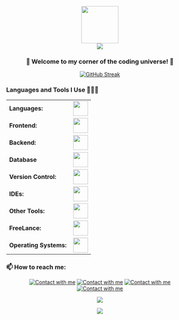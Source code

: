 <div align="center">
        <a href="https://github.com/VishalBelwal?tab=repositories">
            <img src="cat.webp" width="100"/>
        </a>
</div>
<div align="center">
    <img src="https://readme-typing-svg.herokuapp.com/?font=Righteous&size=35&center=true&vCenter=true&width=500&height=70&duration=5000&lines=Hey+fellas+👋,+I'm+Vishal+!;" />
</div>

 ###  <p align="center">🌟 Welcome to my corner of the coding universe! 🌟<p/>

<div align="center">
    <a href="https://git.io/streak-stats"><img src="https://streak-stats.demolab.com?user=beetlejusse&theme=transparent&hide_border=true" alt="GitHub Streak" /></a>
</div>

### Languages and Tools I Use 👨🏻‍💻

<table align="center">
    <tr>
        <td style="font-weight: bold; padding-right: 10px; vertical-align: center; border: none;">Languages:</td>
        <td><img height="40" src="https://skillicons.dev/icons?i=js,ts,python,cpp,c"/></td>
    </tr>
      <tr>
        <td style="font-weight: bold; padding-right: 10px; vertical-align: center; border: none;">Frontend:</td>
        <td><img height="40" src="https://skillicons.dev/icons?i=nextjs,react,tailwind,bootstrap,redux,jquery,html,css"/></td>
    </tr>
    <tr>
        <td style="font-weight: bold; padding-right: 10px; vertical-align: center; border: none;">Backend:</td>
        <td><img height="40" src="https://skillicons.dev/icons?i=nodejs,express,python,fastapi,flask,postman"/></td>
    </tr>
    <tr>
        <td style="font-weight: bold; padding-right: 10px; vertical-align: center; border: none;">Database</td>
        <td><img height="40" src="https://skillicons.dev/icons?i=mongodb"/></td>
    </tr>
    <tr>
        <td style="font-weight: bold; padding-right: 10px; vertical-align: center; border: none;">Version Control:</td>
        <td><img height="40" src="https://skillicons.dev/icons?i=git,github"/></td>
    </tr>
    <tr>
        <td style="font-weight: bold; padding-right: 10px; vertical-align: center; border: none;">IDEs:</td>
        <td><img height="40" src="https://skillicons.dev/icons?i=vscode,pycharm,visualstudio,replit"/></td>
    </tr>
    <tr>
        <td style="font-weight: bold; padding-right: 10px; vertical-align: center; border: none;">Other Tools:</td>
        <td><img height="40" src="https://skillicons.dev/icons?i=npm,bun,appwrite,notion,androidstudio"/></td>
    </tr>
    <tr>
        <td style="font-weight: bold; padding-right: 10px; vertical-align: center; border: none;">FreeLance:</td>
        <td><img height="40" src="https://skillicons.dev/icons?i=ae,pr,ps,canva"/></td>
    </tr>
    <tr>
        <td style="font-weight: bold; padding-right: 10px; vertical-align: center; border: none;">Operating Systems:</td>
        <td><img height="40" src="https://skillicons.dev/icons?i=windows,linux"/></td>
    </tr>
</table>

### 📫 How to reach me:
<div align="center">

[![Contact with me](https://skillicons.dev/icons?i=instagram)](https://www.instagram.com/mevisaal_/) 
[![Contact with me](https://skillicons.dev/icons?i=linkedin)](https://www.linkedin.com/in/vishal-belwal-35b8552a6) 
[![Contact with me](https://skillicons.dev/icons?i=gmail)](mailto:vishalbelwal52@gmail.com)
[![Contact with me](https://skillicons.dev/icons?i=github)](https://github.com/VishalBelwal)

</div>

</div>

<div align="center">
  
[![](https://visitcount.itsvg.in/api?id=VishalBelwal&icon=3&color=6)](https://visitcount.itsvg.in)

</div>
<!-- <a href="https://github.com/vibrantfix#gh-dark-mode-only">
  <img src="https://capsule-render.vercel.app/api?section=footer&type=waving&color=0:243694,50:264778,100:427786" alt="Header" width="100%" align="left"/>
</a> -->

<div align="center">
	
[![](https://user-images.githubusercontent.com/110062591/199664030-9e8cb78a-e462-4368-995a-a792a1c0ed69.gif)](#)
